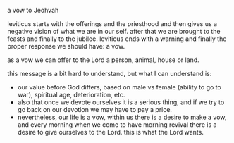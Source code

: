 a vow to Jeohvah

leviticus starts with the offerings and the priesthood and then gives us a 
negative vision of what we are in our self. after that we are brought to the feasts
and finally to the jubilee. leviticus ends with a warning and finally the proper
response we should have: a vow.

as a vow we can offer to the Lord a person, animal, house or land.

this message is a bit hard to understand, but what I can understand is: 
- our value before God differs, based on male vs female (ability to go to war), spiritual age, deterioration, etc.
- also that once we devote ourselves it is a serious thing, and if we try to go back on our devotion we may have to pay a price.
- nevertheless, our life is a vow, within us there is a desire to make a vow, and every morning when we come to have morning revival there is a desire to give ourselves to the Lord. this is what the Lord wants.
